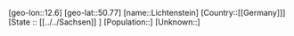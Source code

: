 ﻿---
location: [50.77,12.6]
type: City
tags:
- geo/City


SpocWebEntityId: 31983
isDeleted: false
confidential: public

---
[geo-lon::12.6]
[geo-lat::50.77]
[name::Lichtenstein]
[Country::[[Germany]]]
[State :: [[../../Sachsen]] ]
[Population::]
[Unknown::]

